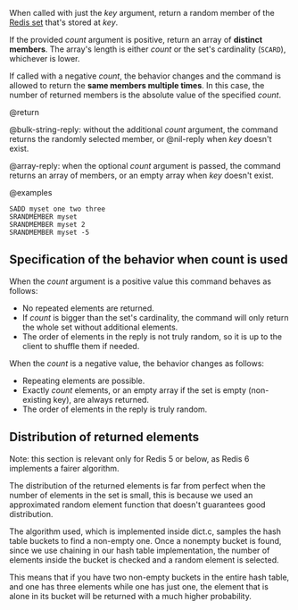 When called with just the _key_ argument, return a random member of the [Redis set](/docs/data-types/sets) that's stored at _key_.

If the provided _count_ argument is positive, return an array of **distinct members**.
The array's length is either _count_ or the set's cardinality (`SCARD`), whichever is lower.

If called with a negative _count_, the behavior changes and the command is allowed to return the **same members multiple times**.
In this case, the number of returned members is the absolute value of the specified _count_.

@return

@bulk-string-reply: without the additional _count_ argument, the command returns the randomly selected member, or @nil-reply when _key_ doesn't exist.

@array-reply: when the optional _count_ argument is passed, the command returns an array of members, or an empty array when _key_ doesn't exist.

@examples

```cli
SADD myset one two three
SRANDMEMBER myset
SRANDMEMBER myset 2
SRANDMEMBER myset -5
```

## Specification of the behavior when count is used

When the _count_ argument is a positive value this command behaves as follows:

* No repeated elements are returned.
* If _count_ is bigger than the set's cardinality, the command will only return the whole set without additional elements.
* The order of elements in the reply is not truly random, so it is up to the client to shuffle them if needed.

When the _count_ is a negative value, the behavior changes as follows:

* Repeating elements are possible.
* Exactly _count_ elements, or an empty array if the set is empty (non-existing key), are always returned.
* The order of elements in the reply is truly random.

## Distribution of returned elements

Note: this section is relevant only for Redis 5 or below, as Redis 6 implements a fairer algorithm. 

The distribution of the returned elements is far from perfect when the number of elements in the set is small, this is because we used an approximated random element function that doesn't guarantees good distribution.

The algorithm used, which is implemented inside dict.c, samples the hash table buckets to find a non-empty one.
Once a nonempty bucket is found, since we use chaining in our hash table implementation, the number of elements inside the bucket is checked and a random element is selected.

This means that if you have two non-empty buckets in the entire hash table, and one has three elements while one has just one, the element that is alone in its bucket will be returned with a much higher probability.

